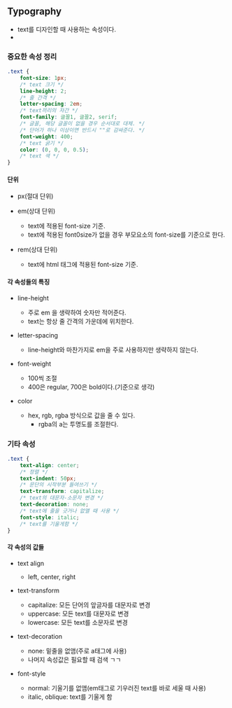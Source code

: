 ## Typography

- text를 디자인할 때 사용하는 속성이다.
- 
### 중요한 속성 정리

```css
.text {
    font-size: 1px;
    /* text 크기 */
    line-height: 2;
    /* 줄 간격 */
    letter-spacing: 2em;
    /* text끼리의 자간 */
    font-family: 글꼴1, 글꼴2, serif;
    /* 글꼴, 해당 글꼴이 없을 경우 순서대로 대체. */
    /* 단어가 하나 이상이면 반드시 ""로 감싸준다. */
    font-weight: 400;
    /* text 굵기 */
    color: (0, 0, 0, 0.5);
    /* text 색 */
}
```

#### 단위

- px(절대 단위)

- em(상대 단위)
    - text에 적용된 font-size 기준.
    - text에 적용된 font0size가 없을 경우 부모요소의 font-size를 기준으로 한다.
- rem(상대 단위)
    - text에 html 태그에 적용된 font-size 기준.

#### 각 속성들의 특징

- line-height
    - 주로 em 을 생략하여 숫자만 적어준다.
    - text는 항상 줄 간격의 가운데에 위치한다.

- letter-spacing
    - line-height와 마찬가지로 em을 주로 사용하지만 생략하지 않는다.

- font-weight
    - 100씩 조절
    - 400은 regular, 700은 bold이다.(기준으로 생각)

- color
    - hex, rgb, rgba 방식으로 값을 줄 수 있다.
        - rgba의 a는 투명도를 조절한다.

### 기타 속성

```css
.text {
    text-align: center;
    /* 정렬 */
    text-indent: 50px;
    /* 문단의 시작부분 들여쓰기 */
    text-transform: capitalize;
    /* text의 대문자-소문자 변경 */
    text-decoration: none;
    /* text에 줄을 긋거나 없앨 때 사용 */
    font-style: italic;
    /* text를 기울게함 */
}
```

#### 각 속성의 값들

- text align
    - left, center, right

- text-transform
    - capitalize: 모든 단어의 앞글자를 대문자로 변경
    - uppercase: 모든 text를 대문자로 변경
    - lowercase: 모든 text를 소문자로 변경

- text-decoration
    - none: 밑줄을 없앰(주로 a태그에 사용)
    - 나머지 속성값은 필요할 때 검색 ㄱㄱ

- font-style
    - normal: 기울기를 없앰(em태그로 기우러진 text를 바로 세울 때 사용)
    - italic, oblique: text를 기울게 함

